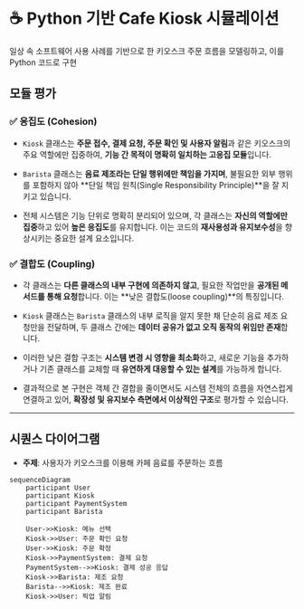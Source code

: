 # ☕ Python 기반 Cafe Kiosk 시뮬레이션

일상 속 소프트웨어 사용 사례를 기반으로 한 키오스크 주문 흐름을 모델링하고, 이를 Python 코드로 구현



## 모듈 평가



### ✅ 응집도 (Cohesion)

- `Kiosk` 클래스는 **주문 접수, 결제 요청, 주문 확인 및 사용자 알림**과 같은 키오스크의 주요 역할에만 집중하여, **기능 간 목적이 명확히 일치하는 고응집 모듈**입니다.

- `Barista` 클래스는 **음료 제조라는 단일 행위에만 책임을 가지며**, 불필요한 외부 행위를 포함하지 않아 **단일 책임 원칙(Single Responsibility Principle)**을 잘 지키고 있습니다.

- 전체 시스템은 기능 단위로 명확히 분리되어 있으며, 각 클래스는 **자신의 역할에만 집중**하고 있어 **높은 응집도**를 유지합니다. 이는 코드의 **재사용성과 유지보수성**을 향상시키는 중요한 설계 요소입니다.



### ✅ 결합도 (Coupling)

- 각 클래스는 **다른 클래스의 내부 구현에 의존하지 않고**, 필요한 작업만을 **공개된 메서드를 통해 요청**합니다. 이는 **낮은 결합도(loose coupling)**의 특징입니다.

- `Kiosk` 클래스는 `Barista` 클래스의 내부 로직을 알지 못한 채 단순히 음료 제조 요청만을 전달하며, 두 클래스 간에는 **데이터 공유가 없고 오직 동작의 위임만 존재**합니다.

- 이러한 낮은 결합 구조는 **시스템 변경 시 영향을 최소화**하고, 새로운 기능을 추가하거나 기존 클래스를 교체할 때 **유연하게 대응할 수 있는 설계**를 가능하게 합니다.

- 결과적으로 본 구현은 객체 간 결합을 줄이면서도 시스템 전체의 흐름을 자연스럽게 연결하고 있어, **확장성 및 유지보수 측면에서 이상적인 구조**로 평가할 수 있습니다.



---



## 시퀀스 다이어그램

- **주제**: 사용자가 키오스크를 이용해 카페 음료를 주문하는 흐름

```mermaid
sequenceDiagram
    participant User
    participant Kiosk
    participant PaymentSystem
    participant Barista

    User->>Kiosk: 메뉴 선택
    Kiosk->>User: 주문 확인 요청
    User->>Kiosk: 주문 확정
    Kiosk->>PaymentSystem: 결제 요청
    PaymentSystem-->>Kiosk: 결제 성공 응답
    Kiosk->>Barista: 제조 요청
    Barista-->>Kiosk: 제조 완료
    Kiosk->>User: 픽업 알림
